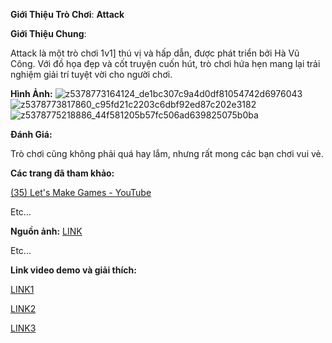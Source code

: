 ﻿**Giới Thiệu Trò Chơi**: **Attack**

**Giới Thiệu Chung**:

Attack là một trò chơi 1v1] thú vị và hấp dẫn, được phát triển bởi Hà Vũ Công. Với đồ họa đẹp và cốt truyện cuốn hút, trò chơi hứa hẹn mang lại trải nghiệm giải trí tuyệt vời cho người chơi.

**Hình Ảnh:**
![z5378773164124_de1bc307c9a4d0df81054742d6976043](https://github.com/congkx123789/MyGame_1/assets/94501695/41c5f4ed-2b80-4df8-a58d-053c04340de5)
![z5378773817860_c95fd21c2203c6dbf92ed87c202e3182](https://github.com/congkx123789/MyGame_1/assets/94501695/b2dc9cc4-316e-4857-860e-06609a4d8f02)
![z5378775218886_44f581205b57fc506ad639825075b0ba](https://github.com/congkx123789/MyGame_1/assets/94501695/67c6e444-6d03-468c-8279-1fd3cce8c49e)

**Đánh Giá:**

Trò chơi cũng không phải quá hay lắm, nhưng rất mong các bạn chơi vui vẻ.

**Các trang đã tham khảo:**

[(35) Let's Make Games - YouTube](https://www.youtube.com/@CarlBirch)

Etc…

**Nguồn ảnh:**
[LINK](https://glusoft.com/sdl2-tutorials/sprite-animations-sdl/)

Etc...

**Link video demo và giải thích:**

[LINK1](https://www.youtube.com/watch?v=flN0YbK29K8)

[LINK2](https://www.youtube.com/watch?v=xj53iajpgck)

[LINK3](https://www.youtube.com/watch?v=tu9UlDEJ2_E)


